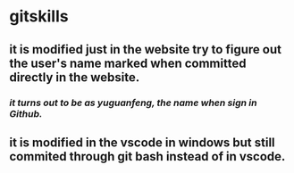 # gitskills
## it is modified just in the website try to figure out the user's name marked when committed directly in the website.
### *it turns out to be as yuguanfeng, the name when sign in Github.*
## it is modified in the vscode in windows but still commited through git bash instead of in vscode.
